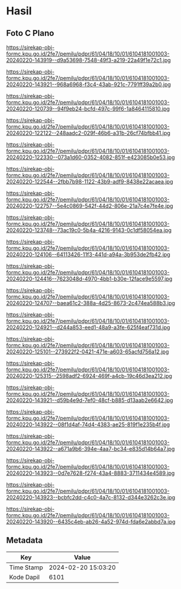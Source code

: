 # Hasil

## Foto C Plano

https://sirekap-obj-formc.kpu.go.id/2fe7/pemilu/pdpr/61/04/18/10/01/6104181001003-20240220-143919--d9a53698-7548-49f3-a219-22a49f1e72c1.jpg

https://sirekap-obj-formc.kpu.go.id/2fe7/pemilu/pdpr/61/04/18/10/01/6104181001003-20240220-143921--968a6968-f3c4-43ab-921c-7791ff39a2b0.jpg

https://sirekap-obj-formc.kpu.go.id/2fe7/pemilu/pdpr/61/04/18/10/01/6104181001003-20240220-120739--94f9eb24-bcfd-497c-99f6-1a8464115810.jpg

https://sirekap-obj-formc.kpu.go.id/2fe7/pemilu/pdpr/61/04/18/10/01/6104181001003-20240220-122122--248aadc2-029f-46b6-a31b-26cf74bfbb41.jpg

https://sirekap-obj-formc.kpu.go.id/2fe7/pemilu/pdpr/61/04/18/10/01/6104181001003-20240220-122330--073a1d60-0352-4082-851f-e423085b0e53.jpg

https://sirekap-obj-formc.kpu.go.id/2fe7/pemilu/pdpr/61/04/18/10/01/6104181001003-20240220-122544--2fbb7b98-1122-43b9-adf9-8438e22acaea.jpg

https://sirekap-obj-formc.kpu.go.id/2fe7/pemilu/pdpr/61/04/18/10/01/6104181001003-20240220-122757--5e4c0869-542f-44d2-806e-21a7c4e7fe4e.jpg

https://sirekap-obj-formc.kpu.go.id/2fe7/pemilu/pdpr/61/04/18/10/01/6104181001003-20240220-123748--73ac19c0-5b4a-4216-9143-0c1df58054ea.jpg

https://sirekap-obj-formc.kpu.go.id/2fe7/pemilu/pdpr/61/04/18/10/01/6104181001003-20240220-124106--64113426-11f3-441d-a94a-3b953de2fb42.jpg

https://sirekap-obj-formc.kpu.go.id/2fe7/pemilu/pdpr/61/04/18/10/01/6104181001003-20240220-124416--7623048d-4970-4bb1-b30e-12face9e5597.jpg

https://sirekap-obj-formc.kpu.go.id/2fe7/pemilu/pdpr/61/04/18/10/01/6104181001003-20240220-124707--baea61c2-388a-4d25-8673-2c474ea588b3.jpg

https://sirekap-obj-formc.kpu.go.id/2fe7/pemilu/pdpr/61/04/18/10/01/6104181001003-20240220-124921--d244a853-eed1-48a9-a3fe-625f4eaf731d.jpg

https://sirekap-obj-formc.kpu.go.id/2fe7/pemilu/pdpr/61/04/18/10/01/6104181001003-20240220-125101--273922f2-0421-471e-a603-65acfd756a12.jpg

https://sirekap-obj-formc.kpu.go.id/2fe7/pemilu/pdpr/61/04/18/10/01/6104181001003-20240220-125315--2598adf2-6924-469f-a4cb-19c46d3ea212.jpg

https://sirekap-obj-formc.kpu.go.id/2fe7/pemilu/pdpr/61/04/18/10/01/6104181001003-20240220-143921--d59b4e9d-7ef0-48cf-b885-d13aab2e6642.jpg

https://sirekap-obj-formc.kpu.go.id/2fe7/pemilu/pdpr/61/04/18/10/01/6104181001003-20240220-143922--08f1d4af-74d4-4383-ae25-819f1e235b4f.jpg

https://sirekap-obj-formc.kpu.go.id/2fe7/pemilu/pdpr/61/04/18/10/01/6104181001003-20240220-143922--a671a9b6-394e-4aa7-bc34-e835d14b64a7.jpg

https://sirekap-obj-formc.kpu.go.id/2fe7/pemilu/pdpr/61/04/18/10/01/6104181001003-20240220-143923--0d7e7628-f274-43a4-8883-3711434e4589.jpg

https://sirekap-obj-formc.kpu.go.id/2fe7/pemilu/pdpr/61/04/18/10/01/6104181001003-20240220-143923--bcbfc2dd-c4c0-4a7c-8132-d344e3262c3e.jpg

https://sirekap-obj-formc.kpu.go.id/2fe7/pemilu/pdpr/61/04/18/10/01/6104181001003-20240220-143920--6435c4eb-ab26-4a52-974d-fda6e2abbd7a.jpg


## Metadata

| Key        | Value               |
| ---------- | ------------------- |
| Time Stamp | 2024-02-20 15:03:20 |
| Kode Dapil | 6101                |



